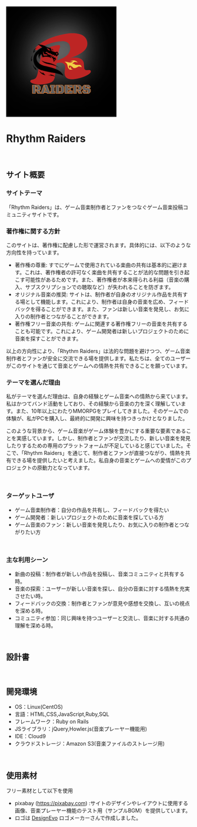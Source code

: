 ![Rhythm Raiders Logo](https://github.com/tksngn/rhythm_raiders/raw/main/app/assets/images/rhythm_raiders_logo.jpg)
# Rhythm Raiders
​
## サイト概要
### サイトテーマ
「Rhythm Raiders」は、ゲーム音楽制作者とファンをつなぐゲーム音楽投稿コミュニティサイトです。

### 著作権に関する方針
このサイトは、著作権に配慮した形で運営されます。具体的には、以下のような方向性を持っています。
- 著作権の尊重: すでにゲームで使用されている楽曲の共有は基本的に避けます。これは、著作権者の許可なく楽曲を共有することが法的な問題を引き起こす可能性があるためです。また、著作権者が本来得られる利益（音楽の購入、サブスクリプションでの聴取など）が失われることを防ぎます。
- オリジナル音楽の推奨: サイトは、制作者が自身のオリジナル作品を共有する場として機能します。これにより、制作者は自身の音楽を広め、フィードバックを得ることができます。また、ファンは新しい音楽を発見し、お気に入りの制作者とつながることができます。
- 著作権フリー音楽の共有: ゲームに関連する著作権フリーの音楽を共有することも可能です。これにより、ゲーム開発者は新しいプロジェクトのために音楽を探すことができます。

以上の方向性により、「Rhythm Raiders」は法的な問題を避けつつ、ゲーム音楽制作者とファンが安全に交流できる場を提供します。私たちは、全てのユーザーがこのサイトを通じて音楽とゲームへの情熱を共有できることを願っています。
​
### テーマを選んだ理由
私がテーマを選んだ理由は、自身の経験とゲーム音楽への情熱から来ています。私はかつてバンド活動をしており、その経験から音楽の力を深く理解しています。また、10年以上にわたりMMORPGをプレイしてきました。そのゲームでの体験が、私がPCを購入し、最終的に開発に興味を持つきっかけとなりました。

このような背景から、ゲーム音楽がゲーム体験を豊かにする重要な要素であることを実感しています。しかし、制作者とファンが交流したり、新しい音楽を発見したりするための専用のプラットフォームが不足していると感じていました。そこで、「Rhythm Raiders」を通じて、制作者とファンが直接つながり、情熱を共有できる場を提供したいと考えました。私自身の音楽とゲームへの愛情がこのプロジェクトの原動力となっています。


​
### ターゲットユーザ
- ゲーム音楽制作者：自分の作品を共有し、フィードバックを得たい
- ゲーム開発者：新しいプロジェクトのために音楽を探している方
- ゲーム音楽のファン：新しい音楽を発見したり、お気に入りの制作者とつながりたい方


​
### 主な利用シーン
- 新曲の投稿：制作者が新しい作品を投稿し、音楽コミュニティと共有する時。
- 音楽の探索：ユーザーが新しい音楽を探し、自分の音楽に対する情熱を充実させたい時。
- フィードバックの交換：制作者とファンが意見や感想を交換し、互いの視点を深める時。
- コミュニティ参加：同じ興味を持つユーザーと交流し、音楽に対する共通の理解を深める時。

​
## 設計書

​
## 開発環境
- OS：Linux(CentOS)
- 言語：HTML,CSS,JavaScript,Ruby,SQL
- フレームワーク：Ruby on Rails
- JSライブラリ：jQuery,Howler.js(音楽プレーヤー機能用)
- IDE：Cloud9
- クラウドストレージ：Amazon S3(音楽ファイルのストレージ用)

​
## 使用素材
フリー素材として以下を使用
- pixabay (https://pixabay.com) :サイトのデザインやレイアウトに使用する画像、音楽プレーヤー機能のテスト用（サンプルBGM）を提供しています。
- <div>ロゴは <a href="https://www.designevo.com/jp/" title="無料オンラインロゴメーカー">DesignEvo</a> ロゴメーカーさんで作成しました。</div>

